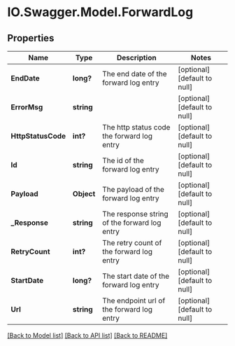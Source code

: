 # IO.Swagger.Model.ForwardLog
## Properties

Name | Type | Description | Notes
------------ | ------------- | ------------- | -------------
**EndDate** | **long?** | The end date of the forward log entry | [optional] [default to null]
**ErrorMsg** | **string** |  | [optional] [default to null]
**HttpStatusCode** | **int?** | The http status code the forward log entry | [optional] [default to null]
**Id** | **string** | The id of the forward log entry | [optional] [default to null]
**Payload** | **Object** | The payload of the forward log entry | [optional] [default to null]
**_Response** | **string** | The response string of the forward log entry | [optional] [default to null]
**RetryCount** | **int?** | The retry count of the forward log entry | [optional] [default to null]
**StartDate** | **long?** | The start date of the forward log entry | [optional] [default to null]
**Url** | **string** | The endpoint url of the forward log entry | [optional] [default to null]

[[Back to Model list]](../README.md#documentation-for-models) [[Back to API list]](../README.md#documentation-for-api-endpoints) [[Back to README]](../README.md)

